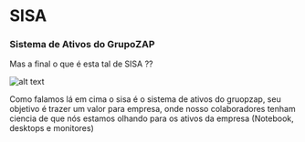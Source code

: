 # SISA
### Sistema de Ativos do GrupoZAP

Mas a final o que é esta tal de SISA ??

![alt text][logo]

[logo]: https://media.giphy.com/media/3oEjHAUOqG3lSS0f1C/giphy.gif

Como falamos lá em cima o sisa é o sistema de ativos do gruopzap, 
seu objetivo é trazer um valor para empresa, onde nosso colaboradores tenham ciencia de que nós estamos 
olhando para os ativos da empresa (Notebook, desktops e monitores)
